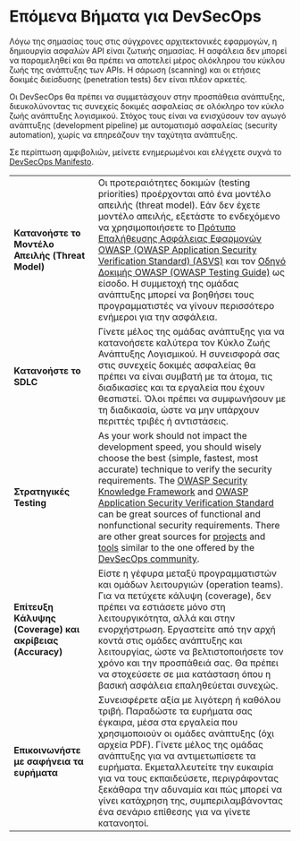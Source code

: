 Επόμενα Βήματα για DevSecOps
=========================

Λόγω της σημασίας τους στις σύγχρονες αρχιτεκτονικές εφαρμογών, η δημιουργία ασφαλών API είναι ζωτικής σημασίας. 
Η ασφάλεια δεν μπορεί να παραμεληθεί και θα πρέπει να αποτελεί μέρος ολόκληρου του κύκλου ζωής της ανάπτυξης των APIs. 
Η σάρωση (scanning) και οι ετήσιες δοκιμές διείσδυσης (penetration tests) δεν είναι πλέον αρκετές.

Οι DevSecOps θα πρέπει να συμμετάσχουν στην προσπάθεια ανάπτυξης, διευκολύνοντας τις συνεχείς δοκιμές ασφαλείας 
σε ολόκληρο τον κύκλο ζωής ανάπτυξης λογισμικού. Στόχος τους είναι να ενισχύσουν τον αγωγό ανάπτυξης (development pipeline) με 
αυτοματισμό ασφαλείας (security automation), χωρίς να επηρεάζουν την ταχύτητα ανάπτυξης.

Σε περίπτωση αμφιβολιών, μείνετε ενημερωμένοι και ελέγχετε συχνά το [DevSecOps Manifesto][1].

| | |
|-|-|
| **Κατανοήστε το Μοντέλο Απειλής (Threat Model)** | Οι προτεραιότητες δοκιμών (testing priorities) προέρχονται από ένα μοντέλο απειλής (threat model). Εάν δεν έχετε μοντέλο απειλής, εξετάστε το ενδεχόμενο να χρησιμοποιήσετε το [Πρότυπο Επαλήθευσης Ασφάλειας Εφαρμογών OWASP (OWASP Application Security Verification Standard) (ASVS)][2] και τον [Οδηγό Δοκιμής OWASP (OWASP Testing Guide)][3] ως είσοδο. Η συμμετοχή της ομάδας ανάπτυξης μπορεί να βοηθήσει τους προγραμματιστές να γίνουν περισσότερο ενήμεροι για την ασφάλεια.|
| **Κατανoήστε το SDLC** | Γίνετε μέλος της ομάδας ανάπτυξης για να κατανοήσετε καλύτερα τον Κύκλο Ζωής Ανάπτυξης Λογισμικού. Η συνεισφορά σας στις συνεχείς δοκιμές ασφαλείας θα πρέπει να είναι συμβατή με τα άτομα, τις διαδικασίες και τα εργαλεία που έχουν θεσπιστεί. Όλοι πρέπει να συμφωνήσουν με τη διαδικασία, ώστε να μην υπάρχουν περιττές τριβές ή αντιστάσεις. |
| **Στρατηγικές Testing** | As your work should not impact the development speed, you should wisely choose the best (simple, fastest, most accurate) technique to verify the security requirements. The [OWASP Security Knowledge Framework][4] and [OWASP Application Security Verification Standard][5] can be great sources of functional and nonfunctional security requirements. There are other great sources for [projects][6] and [tools][7] similar to the one offered by the [DevSecOps community][8]. |
| **Επίτευξη Κάλυψης (Coverage) και ακρίβειας (Accuracy)** | Είστε η γέφυρα μεταξύ προγραμματιστών και ομάδων λειτουργιών (operation teams). Για να πετύχετε κάλυψη (coverage), δεν πρέπει να εστιάσετε μόνο στη λειτουργικότητα, αλλά και στην ενορχήστρωση. Εργαστείτε από την αρχή κοντά στις ομάδες ανάπτυξης και λειτουργίας, ώστε να βελτιστοποιήσετε τον χρόνο και την προσπάθειά σας. Θα πρέπει να στοχεύσετε σε μια κατάσταση όπου η βασική ασφάλεια επαληθεύεται συνεχώς. |
| **Επικοινωνήστε με σαφήνεια τα ευρήματα** | Συνεισφέρετε αξία με λιγότερη ή καθόλου τριβή. Παραδώστε τα ευρήματα σας έγκαιρα, μέσα στα εργαλεία που χρησιμοποιούν οι ομάδες ανάπτυξης (όχι αρχεία PDF). Γίνετε μέλος της ομάδας ανάπτυξης για να αντιμετωπίσετε τα ευρήματα. Εκμεταλλευτείτε την ευκαιρία για να τους εκπαιδεύσετε, περιγράφοντας ξεκάθαρα την αδυναμία και πώς μπορεί να γίνει κατάχρηση της, συμπεριλαμβάνοντας ένα σενάριο επίθεσης για να γίνετε κατανοητοί.|

[1]: https://www.devsecops.org/
[2]: https://www.owasp.org/index.php/Category:OWASP_Application_Security_Verification_Standard_Project
[3]: https://www.owasp.org/index.php/OWASP_Testing_Project
[4]: https://www.owasp.org/index.php/OWASP_Security_Knowledge_Framework
[5]: https://www.owasp.org/index.php/Category:OWASP_Application_Security_Verification_Standard_Project
[6]: http://devsecops.github.io/
[7]: https://github.com/devsecops/awesome-devsecops
[8]: http://devsecops.org
